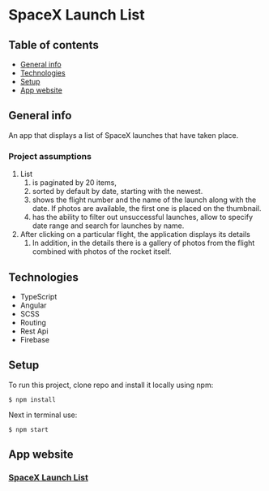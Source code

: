 # SpaceX Launch List

## Table of contents
* [General info](#general-info)
* [Technologies](#Technologies)
* [Setup](#Setup)
* [App website](#App-website)

## General info

An app that displays a list of SpaceX launches that have taken place.

### Project assumptions
1. List
   1. is paginated by 20 items,
   2. sorted by default by date, starting with the newest.
   3. shows the flight number and the name of the launch along with the date. If photos are available, the first one is placed on the thumbnail.
   4. has the ability to filter out unsuccessful launches, allow to specify date range and search for launches by name.
2. After clicking on a particular flight, the application displays its details
   1. In addition, in the details there is a gallery of photos from the flight combined with photos of the rocket itself.

## Technologies
* TypeScript
* Angular
* SCSS
* Routing
* Rest Api
* Firebase

## Setup
To run this project, clone repo and install it locally using npm:

```
$ npm install
```

Next in terminal use:
```
$ npm start
```
## App website

### [SpaceX Launch List](https://ng-spacex-ab.web.app/)
